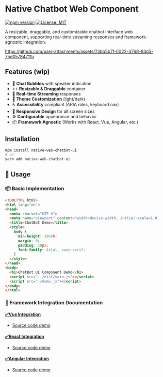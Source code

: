 # Native Chatbot Web Component

[![npm version](https://img.shields.io/npm/v/native-web-chatbot-ui)](https://www.npmjs.com/package/native-web-chatbot-ui)
[![License: MIT](https://img.shields.io/badge/License-MIT-yellow.svg)](https://opensource.org/licenses/MIT)

A resizable, draggable, and customizable chatbot interface web component, supporting real-time streaming responses and framework-agnostic integration.

https://github.com/user-attachments/assets/73bb5b7f-0022-4768-93d5-75d05784711b

## Features (wip)

- 💬 **Chat Bubbles** with speaker indication
- ↔️ **Resizable & Draggable** container
- 🚀 **Real-time Streaming** responses
- 🎨 **Theme Customization** (light/dark)
- ♿ **Accessibility** compliant (ARIA roles, keyboard nav)
- 📱 **Responsive Design** for all screen sizes
- ⚙️ **Configurable** appearance and behavior
- 📦 **Framework Agnostic** (Works with React, Vue, Angular, etc.)

## Installation

```bash
npm install native-web-chatbot-ui
# or
yarn add native-web-chatbot-ui
```

## 🚀 Usage

### 📦 Basic Implementation

```html
<!DOCTYPE html>
<html lang="en">
<head>
  <meta charset="UTF-8">
  <meta name="viewport" content="width=device-width, initial-scale=1.0">
  <title>ChatBot Demo</title>
  <style>
    body {
      min-height: 100vh;
      margin: 0;
      padding: 20px;
      font-family: Arial, sans-serif;
    }
  </style>
</head>
<body>
  <h1>ChatBot UI Component Demo</h1>
  <script src="../dist/main.js"></script>
  <script src="./demo.js"></script>
</body>
</html>
```

### 🔌 Framework Integration Documentation

#### [✅Vue Integration](./docs/vue-integration.md)

- [Source code demo](./demo/my-vue-app/)

#### [✅React Integration](./docs/react-integration.md)

- [Source code demo](./demo/my-react-app/)

#### [✅Angular Integration](./docs/angular-integration.md)

- [Source code demo](./demo/my-angular-app/)

<!-- ### ⚙️ Configuration Options

| ⚙️ Configuration Options | Type     | Default       | Description                                      |
|--------------------------|----------|----------------|--------------------------------------------------|
| streamingData            | boolean  | true           | Enable/disable response streaming                |
| initialWidth             | number   | 300            | Initial width in pixels                          |
| resizable                | boolean  | true           | Enable container resizing                        |
| position                 | string   | bottom-right   | Position (bottom-right / bottom-left)            |
| theme                    | string   | light          | Color theme (light, dark, custom)                |
| bubbleStyle              | object   | {}             | Custom bubble styles                             |
| fontSize                 | string   | 1rem           | Base font size                                   |
| apiKey                   | string   | ''             | OpenAI API key                                   |
| delayTime                | number   | 50             | Streaming delay between characters (ms)          |

### 🎨 Customization

#### Theming Example

```css
chat-bot {
  --primary-color: #4CAF50;
  --background-color: #f5f5f5;
  --user-bubble-bg: #4CAF50;
  --bot-bubble-bg: #ffffff;
}

```

### 🧠 Component Methods

```javascript
// Toggle chat visibility
chatbot.toggleChat();

// Send programmatic message
chatbot.sendMessage("Hello bot!");

// Reset conversation
chatbot.clearHistory();

```

### 📡 Events

Handle component interactions:

```javascript
chatbot.addEventListener('message-sent', (e) => {
  console.log('User sent:', e.detail.message);
});

chatbot.addEventListener('message-received', (e) => {
  console.log('Bot responded:', e.detail.response);
});


```

### 🛠️ Development Setup

Clone repository

```bash



```

### 🌐 Browser Support

Modern evergreen browsers (Chrome, Firefox, Safari, Edge) with ES2015+ support -->

<!-- #### ✅ Features

Clear installation and usage instructions

Framework integration examples (React, Vue)

Comprehensive configuration options

Theming and customization guidelines

Component API and events

Full development and build setup

Responsive design ready

Compatible with modern browsers -->

<!-- 📸 Add a screenshot or GIF demo here for better UX! -->

<!-- 📌 Notes
Feel free to contribute, submit issues, or fork the project to make it your own. -->
